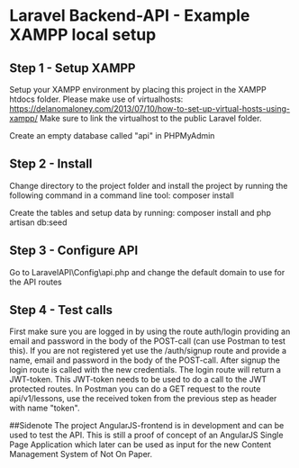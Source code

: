 # Laravel Backend-API - Example XAMPP local setup

## Step 1 - Setup XAMPP
Setup your XAMPP environment by placing this project in the XAMPP htdocs folder. Please make use of virtualhosts:
https://delanomaloney.com/2013/07/10/how-to-set-up-virtual-hosts-using-xampp/
Make sure to link the virtualhost to the public Laravel folder.

Create an empty database called "api" in PHPMyAdmin

## Step 2 - Install
Change directory to the project folder and install the project by running the following command in a command line tool:
composer install

Create the tables and setup data by running:
composer install and
php artisan db:seed

## Step 3 - Configure API
Go to LaravelAPI\Config\api.php and change the default domain to use for the API routes

## Step 4 - Test calls
First make sure you are logged in by using the route auth/login providing an email and password in the body of the POST-call (can use Postman to test this).
If you are not registered yet use the /auth/signup route and provide a name, email and password in the body of the POST-call. 
After signup the login route is called with the new credentials. The login route will return a JWT-token. This JWT-token needs to be used to do a call to the 
JWT protected routes. In Postman you can do a GET request to the route api/v1/lessons, use the received token from the previous step as header with name "token". 

##Sidenote 
The project AngularJS-frontend is in development and can be used to test the API. This is still a proof of concept of an AngularJS Single Page Application which later 
can be used as input for the new Content Management System of Not On Paper.


